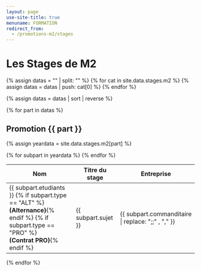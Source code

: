 ```yaml
---
layout: page
use-site-title: true
menuname: FORMATION
redirect_from:
  - /promotions-m2/stages
---
```


# Les Stages de M2

{% assign datas = "" | split: "" %}
{% for cat in site.data.stages.m2 %}
  {% assign datas = datas | push: cat[0] %}
{% endfor %}

{% assign datas = datas | sort | reverse %}


{% for part in datas  %}
## Promotion {{ part }}
  {% assign yeardata =  site.data.stages.m2[part] %}
<table class="table table-striped">
    <thead>
        <tr>
            <th class="col-md-3">Nom</th>
            <th class="col-md-6">Titre du stage</th>
            <th class="col-md-3">Entreprise</th>
        </tr>
    </thead>
    <tbody>
    {% for subpart in yeardata %}
        <tr>
        <td>{{ subpart.etudiants }}
        {% if subpart.type == "ALT" %}<br><b>(Alternance)</b>{% endif %}
        {% if subpart.type == "PRO" %}<br><b>(Contrat PRO)</b>{% endif %}        
        </td>
        <td>{{ subpart.sujet }}</td>
        <td>{{ subpart.commanditaire | replace: ";;" , "," }}</td>
        </tr>
      {% endfor  %}
    </tbody>
</table>

{% endfor %}
